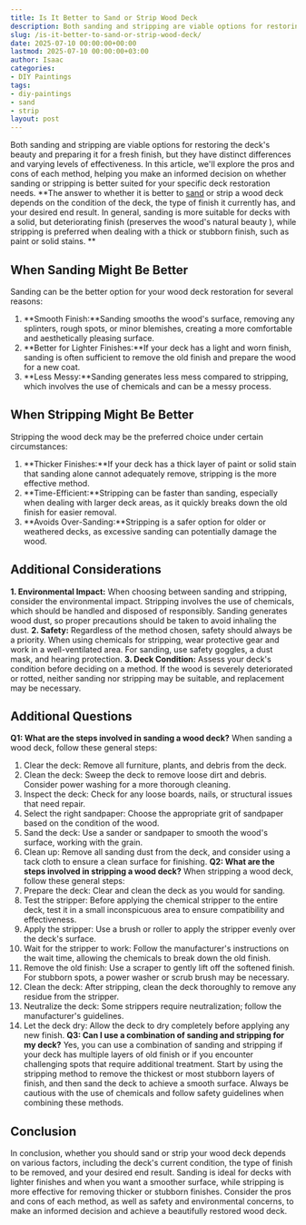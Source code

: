 ```yaml
---
title: Is It Better to Sand or Strip Wood Deck
description: Both sanding and stripping are viable options for restoring the deck's beauty and preparing it for a fresh finish, but they have distinct differences and...
slug: /is-it-better-to-sand-or-strip-wood-deck/
date: 2025-07-10 00:00:00+00:00
lastmod: 2025-07-10 00:00:00+03:00
author: Isaac
categories:
- DIY Paintings
tags:
- diy-paintings
- sand
- strip
layout: post
---
```

Both sanding and stripping are viable options for restoring the deck's beauty and preparing it for a fresh finish, but they have distinct differences and varying levels of effectiveness.
In this article, we'll explore the pros and cons of each method, helping you make an informed decision on whether sanding or stripping is better suited for your specific deck restoration needs.
**The answer to whether it is better to [sand](https://pestpolicy.com/do-i-need-to-sand-fiberglass-boat-before-painting/) or strip a wood deck depends on the condition of the deck, the type of finish it currently has, and your desired end result. In general, sanding is more suitable for decks with a solid, but deteriorating finish (preserves the wood's natural beauty ), while stripping is preferred when dealing with a thick or stubborn finish, such as paint or solid stains. **
## **When Sanding Might Be Better**
Sanding can be the better option for your wood deck restoration for several reasons:
1. **Smooth Finish:**Sanding smooths the wood's surface, removing any splinters, rough spots, or minor blemishes, creating a more comfortable and aesthetically pleasing surface.
2. **Better for Lighter Finishes:**If your deck has a light and worn finish, sanding is often sufficient to remove the old finish and prepare the wood for a new coat.
3. **Less Messy:**Sanding generates less mess compared to stripping, which involves the use of chemicals and can be a messy process.
## **When Stripping Might Be Better**
Stripping the wood deck may be the preferred choice under certain circumstances:
1. **Thicker Finishes:**If your deck has a thick layer of paint or solid stain that sanding alone cannot adequately remove, stripping is the more effective method.
2. **Time-Efficient:**Stripping can be faster than sanding, especially when dealing with larger deck areas, as it quickly breaks down the old finish for easier removal.
3. **Avoids Over-Sanding:**Stripping is a safer option for older or weathered decks, as excessive sanding can potentially damage the wood.
## **Additional Considerations**
**1. Environmental Impact:**
When choosing between sanding and stripping, consider the environmental impact. Stripping involves the use of chemicals, which should be handled and disposed of responsibly. Sanding generates wood dust, so proper precautions should be taken to avoid inhaling the dust.
**2. Safety:**
Regardless of the method chosen, safety should always be a priority. When using chemicals for stripping, wear protective gear and work in a well-ventilated area. For sanding, use safety goggles, a dust mask, and hearing protection.
**3. Deck Condition:**
Assess your deck's condition before deciding on a method. If the wood is severely deteriorated or rotted, neither sanding nor stripping may be suitable, and replacement may be necessary.
## **Additional Questions**
**Q1: What are the steps involved in sanding a wood deck?**
When sanding a wood deck, follow these general steps:
1. Clear the deck: Remove all furniture, plants, and debris from the deck.
2. Clean the deck: Sweep the deck to remove loose dirt and debris. Consider power washing for a more thorough cleaning.
3. Inspect the deck: Check for any loose boards, nails, or structural issues that need repair.
4. Select the right sandpaper: Choose the appropriate grit of sandpaper based on the condition of the wood.
5. Sand the deck: Use a sander or sandpaper to smooth the wood's surface, working with the grain.
6. Clean up: Remove all sanding dust from the deck, and consider using a tack cloth to ensure a clean surface for finishing.
**Q2: What are the steps involved in stripping a wood deck?**
When stripping a wood deck, follow these general steps:
1. Prepare the deck: Clear and clean the deck as you would for sanding.
2. Test the stripper: Before applying the chemical stripper to the entire deck, test it in a small inconspicuous area to ensure compatibility and effectiveness.
3. Apply the stripper: Use a brush or roller to apply the stripper evenly over the deck's surface.
4. Wait for the stripper to work: Follow the manufacturer's instructions on the wait time, allowing the chemicals to break down the old finish.
5. Remove the old finish: Use a scraper to gently lift off the softened finish. For stubborn spots, a power washer or scrub brush may be necessary.
6. Clean the deck: After stripping, clean the deck thoroughly to remove any residue from the stripper.
7. Neutralize the deck: Some strippers require neutralization; follow the manufacturer's guidelines.
8. Let the deck dry: Allow the deck to dry completely before applying any new finish.
**Q3: Can I use a combination of sanding and stripping for my deck?**
Yes, you can use a combination of sanding and stripping if your deck has multiple layers of old finish or if you encounter challenging spots that require additional treatment.
Start by using the stripping method to remove the thickest or most stubborn layers of finish, and then sand the deck to achieve a smooth surface. Always be cautious with the use of chemicals and follow safety guidelines when combining these methods.
## Conclusion
In conclusion, whether you should sand or strip your wood deck depends on various factors, including the deck's current condition, the type of finish to be removed, and your desired end result.
Sanding is ideal for decks with lighter finishes and when you want a smoother surface, while stripping is more effective for removing thicker or stubborn finishes.
Consider the pros and cons of each method, as well as safety and environmental concerns, to make an informed decision and achieve a beautifully restored wood deck.
